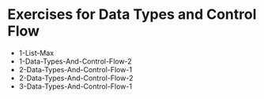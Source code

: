 # Exercises for Data Types and Control Flow

* 1-List-Max
* 1-Data-Types-And-Control-Flow-2
* 2-Data-Types-And-Control-Flow-1
* 2-Data-Types-And-Control-Flow-2
* 3-Data-Types-And-Control-Flow-1
